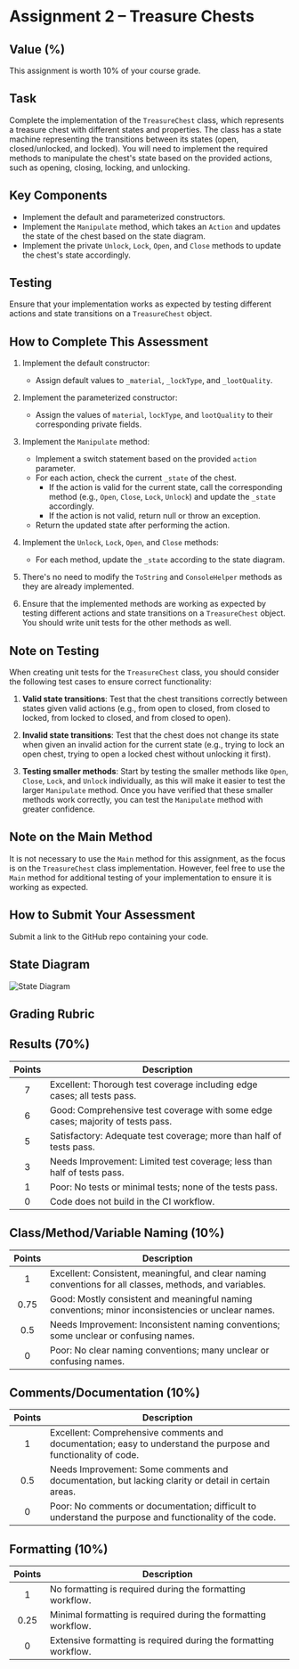 # Assignment 2 – Treasure Chests

## Value (%)

This assignment is worth 10% of your course grade.

## Task

Complete the implementation of the `TreasureChest` class, which represents a treasure chest with different states and properties. The class has a state machine representing the transitions between its states (open, closed/unlocked, and locked). You will need to implement the required methods to manipulate the chest's state based on the provided actions, such as opening, closing, locking, and unlocking.

## Key Components

- Implement the default and parameterized constructors.
- Implement the `Manipulate` method, which takes an `Action` and updates the state of the chest based on the state diagram.
- Implement the private `Unlock`, `Lock`, `Open`, and `Close` methods to update the chest's state accordingly.

## Testing

Ensure that your implementation works as expected by testing different actions and state transitions on a `TreasureChest` object.

## How to Complete This Assessment

1. Implement the default constructor:
   - Assign default values to `_material`, `_lockType`, and `_lootQuality`.

2. Implement the parameterized constructor:
   - Assign the values of `material`, `lockType`, and `lootQuality` to their corresponding private fields.

3. Implement the `Manipulate` method:
   - Implement a switch statement based on the provided `action` parameter.
   - For each action, check the current `_state` of the chest.
     - If the action is valid for the current state, call the corresponding method (e.g., `Open`, `Close`, `Lock`, `Unlock`) and update the `_state` accordingly.
     - If the action is not valid, return null or throw an exception.
   - Return the updated state after performing the action.

4. Implement the `Unlock`, `Lock`, `Open`, and `Close` methods:
   - For each method, update the `_state` according to the state diagram.

5. There's no need to modify the `ToString` and `ConsoleHelper` methods as they are already implemented.

6. Ensure that the implemented methods are working as expected by testing different actions and state transitions on a `TreasureChest` object. You should write unit tests for the other methods as well.

## Note on Testing

When creating unit tests for the `TreasureChest` class, you should consider the following test cases to ensure correct functionality:

1. **Valid state transitions**: Test that the chest transitions correctly between states given valid actions (e.g., from open to closed, from closed to locked, from locked to closed, and from closed to open).

2. **Invalid state transitions**: Test that the chest does not change its state when given an invalid action for the current state (e.g., trying to lock an open chest, trying to open a locked chest without unlocking it first).

3. **Testing smaller methods**: Start by testing the smaller methods like `Open`, `Close`, `Lock`, and `Unlock` individually, as this will make it easier to test the larger `Manipulate` method. Once you have verified that these smaller methods work correctly, you can test the `Manipulate` method with greater confidence.

## Note on the Main Method

It is not necessary to use the `Main` method for this assignment, as the focus is on the `TreasureChest` class implementation. However, feel free to use the `Main` method for additional testing of your implementation to ensure it is working as expected.

## How to Submit Your Assessment

Submit a link to the GitHub repo containing your code.

## State Diagram

![State Diagram](state-diagram.png)

## Grading Rubric

## Results (70%)

| Points | Description                                                                                   |
|:------:|-----------------------------------------------------------------------------------------------|
|   7    | Excellent: Thorough test coverage including edge cases; all tests pass.                      |
|   6    | Good: Comprehensive test coverage with some edge cases; majority of tests pass.              |
|   5    | Satisfactory: Adequate test coverage; more than half of tests pass.                          |
|   3    | Needs Improvement: Limited test coverage; less than half of tests pass.                      |
|   1    | Poor: No tests or minimal tests; none of the tests pass.                                     |
|   0    | Code does not build in the CI workflow.                                                       |

## Class/Method/Variable Naming (10%)

| Points | Description                                                                                   |
|:------:|-----------------------------------------------------------------------------------------------|
|   1    | Excellent: Consistent, meaningful, and clear naming conventions for all classes, methods, and variables. |
|  0.75  | Good: Mostly consistent and meaningful naming conventions; minor inconsistencies or unclear names. |
|  0.5   | Needs Improvement: Inconsistent naming conventions; some unclear or confusing names.          |
|   0    | Poor: No clear naming conventions; many unclear or confusing names.                           |

## Comments/Documentation (10%)

| Points | Description                                                                                   |
|:------:|-----------------------------------------------------------------------------------------------|
|   1    | Excellent: Comprehensive comments and documentation; easy to understand the purpose and functionality of code. |
|  0.5   | Needs Improvement: Some comments and documentation, but lacking clarity or detail in certain areas. |
|   0    | Poor: No comments or documentation; difficult to understand the purpose and functionality of the code. |

## Formatting (10%)

| Points | Description                                                                                   |
|:------:|-----------------------------------------------------------------------------------------------|
|   1    | No formatting is required during the formatting workflow.                                     |
|  0.25  | Minimal formatting is required during the formatting workflow.                                |
|   0    | Extensive formatting is required during the formatting workflow.                              |
